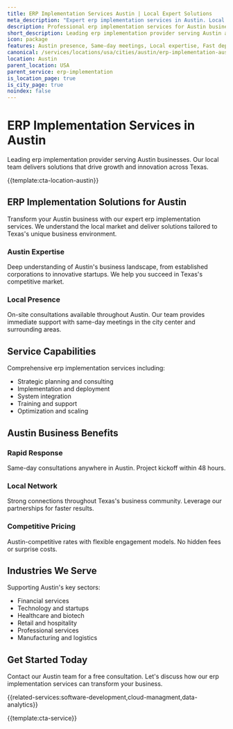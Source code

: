 ```yaml
---
title: ERP Implementation Services Austin | Local Expert Solutions
meta_description: "Expert erp implementation services in Austin. Local team, same-day consultations, proven results. Transform your business today."
description: Professional erp implementation services for Austin businesses
short_description: Leading erp implementation provider serving Austin and Texas.
icon: package
features: Austin presence, Same-day meetings, Local expertise, Fast deployment, Competitive rates, Proven track record
canonical: /services/locations/usa/cities/austin/erp-implementation-austin.html
location: Austin
parent_location: USA
parent_service: erp-implementation
is_location_page: true
is_city_page: true
noindex: false
---
```


# ERP Implementation Services in Austin

Leading erp implementation provider serving Austin businesses. Our local team delivers solutions that drive growth and innovation across Texas.

{{template:cta-location-austin}}

## ERP Implementation Solutions for Austin

Transform your Austin business with our expert erp implementation services. We understand the local market and deliver solutions tailored to Texas's unique business environment.

### Austin Expertise

Deep understanding of Austin's business landscape, from established corporations to innovative startups. We help you succeed in Texas's competitive market.

### Local Presence

On-site consultations available throughout Austin. Our team provides immediate support with same-day meetings in the city center and surrounding areas.

## Service Capabilities

Comprehensive erp implementation services including:
- Strategic planning and consulting
- Implementation and deployment
- System integration
- Training and support
- Optimization and scaling

## Austin Business Benefits

### Rapid Response
Same-day consultations anywhere in Austin. Project kickoff within 48 hours.

### Local Network
Strong connections throughout Texas's business community. Leverage our partnerships for faster results.

### Competitive Pricing
Austin-competitive rates with flexible engagement models. No hidden fees or surprise costs.

## Industries We Serve

Supporting Austin's key sectors:
- Financial services
- Technology and startups
- Healthcare and biotech
- Retail and hospitality
- Professional services
- Manufacturing and logistics

## Get Started Today

Contact our Austin team for a free consultation. Let's discuss how our erp implementation services can transform your business.

{{related-services:software-development,cloud-managment,data-analytics}}

{{template:cta-service}}
